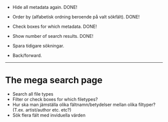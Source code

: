 * Hide all metadata again. DONE!
* Order by (alfabetisk ordning beroende på valt sökfält). DONE!
* Check boxes for which metadata. DONE!
* Show number of search results. DONE!

* Spara tidigare sökningar.
* Back/forward.

---
# The mega search page
* Search all file types
* Filter or check boxes for which filetypes?
* Hur ska man jämställa olika fältnamn/betydelser mellan olika filtyper? (T.ex. artist/author etc. etc?)
* Sök flera fält med inviduella värden